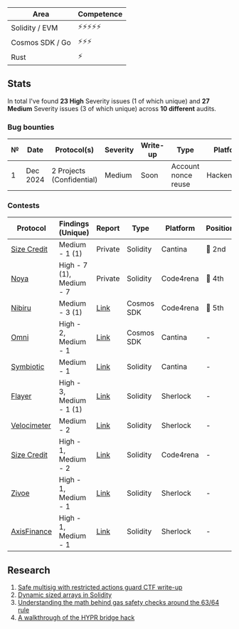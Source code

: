 | Area            | Competence  |
| --------------- | ----------- |
| Solidity / EVM  | ⚡⚡️⚡️⚡️️️⚡️       |
| Cosmos SDK / Go | ⚡⚡⚡         |
| Rust            | ⚡           |

## Stats

In total I've found **23 High** Severity issues (1 of which unique) and **27 Medium** Severity issues (3 of which unique) across **10 different** audits.

### Bug bounties

| №   | Date     | Protocol(s)                                                                        | Severity                 | Write-up                               | Type                | Platform   |
| --- | -------- | ---------------------------------------------------------------------------------- | ------------------------ | -------------------------------------- | ------------------- | ---------- |
| 1   | Dec 2024 | 2 Projects (Confidential)                                                          | Medium                   | Soon                                   | Account nonce reuse | HackenProof|

### Contests

| Protocol                                                                             | Findings (Unique)        | Report                                         | Type               | Platform  | Position |
| ------------------------------------------------------------------------------------ | ------------------------ | ---------------------------------------------- | ------------------ | --------- | -------- |
| [Size Credit](https://cantina.xyz/competitions/d88cb915-64c9-4488-8062-dd16ede7a4a0) | Medium - 1 (1)           | Private                                        | Solidity           | Cantina   | 🥈 2nd   |
| [Noya](https://code4rena.com/audits/2024-04-noya)                                    | High - 7 (1), Medium - 7 | Private                                        | Solidity           | Code4rena | 🏅 4th   |
| [Nibiru](https://code4rena.com/audits/2024-11-nibiru)                                | Medium - 3 (1)           | [Link](/reports/contests/Nibiru-11-24.md)      | Cosmos SDK         | Code4rena | 🏅 5th   |
| [Omni](https://cantina.xyz/competitions/d139882b-2d3a-49ac-9849-9dccef584090)        | High - 2, Medium - 1     | [Link](/reports/contests/Omni-10-24.md)        | Cosmos SDK         | Cantina   | -        |
| [Symbiotic](https://cantina.xyz/competitions/8bab566e-a6d4-4c1b-9f28-71a94bfd1da2)   | Medium - 1               | [Link](/reports/contests/SymbioticFi-09-24.md) | Solidity           | Cantina   | -        |
| [Flayer](https://audits.sherlock.xyz/contests/468)                                   | High - 3, Medium - 1 (1) | [Link](/reports/contests/Flayer-10-24.md)      | Solidity           | Sherlock  | -        |
| [Velocimeter](https://audits.sherlock.xyz/contests/442)                              | Medium - 2               | [Link](/reports/contests/Velocimeter-06-24.md) | Solidity           | Sherlock  | -        |
| [Size Credit](https://code4rena.com/audits/2024-06-size)                             | High - 1, Medium - 2     | [Link](/reports/contests/Size-06-24.md)        | Solidity           | Code4rena | -        |
| [Zivoe](https://audits.sherlock.xyz/contests/280)                                    | High - 1, Medium - 1     | [Link](/reports/contests/Zivoe-04-24.md)       | Solidity           | Sherlock  | -        |
| [AxisFinance](https://audits.sherlock.xyz/contests/206)                              | High - 1, Medium - 1     | [Link](/reports/contests/AxisFinance-03-24.md) | Solidity           | Sherlock  | -        |

## Research

1. [Safe multisig with restricted actions guard CTF write-up](https://medium.com/@flackoon/your-safe-wallet-guard-might-not-be-enough-523f28924922)
1. [Dynamic sized arrays in Solidity](https://x.com/flack00n/status/1841382358039097594)
1. [Understanding the math behind gas safety checks around the 63/64 rule](https://x.com/flack00n/status/1847303705239916653)
1. [A walkthrough of the HYPR bridge hack](https://x.com/flack00n/status/1735570184352543113) 
